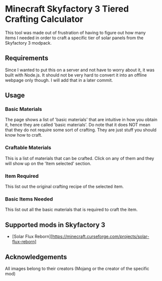 # Minecraft Skyfactory 3 Tiered Crafting Calculator

This tool was made out of frustration of having to figure out how many items I needed in order to craft a specific tier of solar panels from the Skyfactory 3 modpack. 

## Requirements

Since I wanted to put this on a server and not have to worry about it, it was built with Node.js. It should not be very hard to convert it into an offline webpage only though. I will add that in a later commit.

## Usage

### Basic Materials

The page shows a list of 'basic materials' that are intuitive in how you obtain it, hence they are called 'basic materials'. Do note that it does NOT mean that they do not require some sort of crafting. They are just stuff you should know how to craft.

### Craftable Materials

This is a list of materials that can be crafted. Click on any of them and they will show up on the 'Item selected' section.

### Item Required

This list out the original crafting recipe of the selected item.

### Basic Items Needed

This list out all the basic materials that is required to craft the item.

## Supported mods in Skyfactory 3
* [Solar Flux Reborn][https://minecraft.curseforge.com/projects/solar-flux-reborn]


## Acknowledgements

All images belong to their creators (Mojang or the creator of the specific mod)



